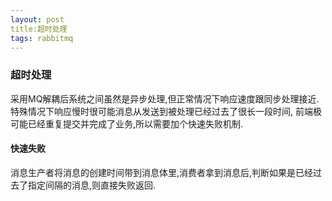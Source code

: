 ```yaml
---
layout: post
title:超时处理
tags: rabbitmq 
---
```


### 超时处理
采用MQ解耦后系统之间虽然是异步处理,但正常情况下响应速度跟同步处理接近.特殊情况下响应慢时很可能消息从发送到被处理已经过去了很长一段时间,
前端极可能已经重复提交并完成了业务,所以需要加个快速失败机制.

#### 快速失败
消息生产者将消息的创建时间带到消息体里,消费者拿到消息后,判断如果是已经过去了指定间隔的消息,则直接失败返回.
